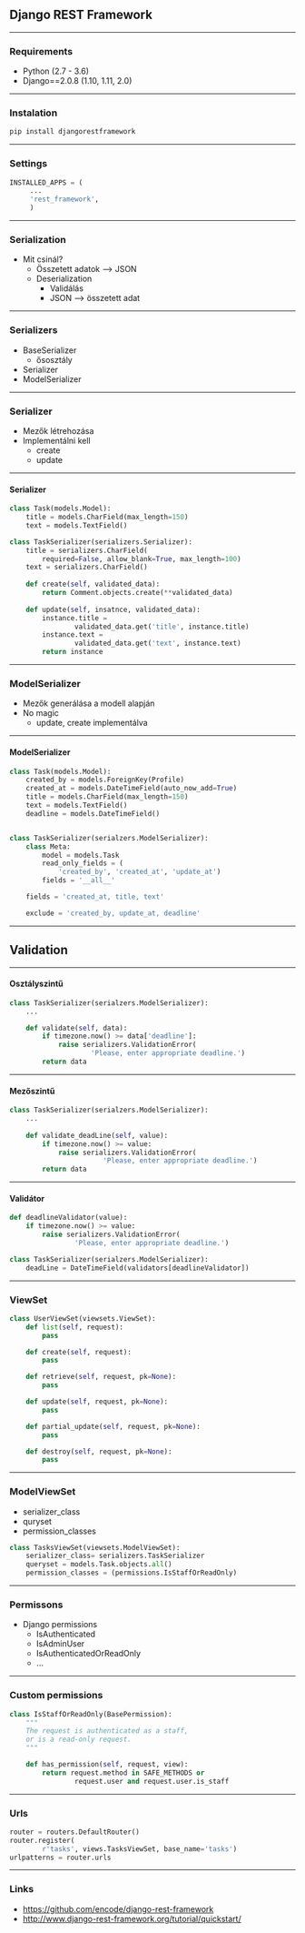 
## Django REST Framework

---

### Requirements

- Python (2.7 - 3.6)
- Django==2.0.8 (1.10, 1.11, 2.0)

---

### Instalation
```python
pip install djangorestframework
```
---

### Settings

```python
INSTALLED_APPS = (
     ... 
     'rest_framework', 
     )
```

---

### Serialization

- Mit csinál?
    - Összetett adatok --> JSON
    - Deserialization
        - Validálás
        - JSON --> összetett adat

---

### Serializers

- BaseSerializer
    - ősosztály
- Serializer
- ModelSerializer

---

### Serializer

- Mezők létrehozása 
- Implementálni kell
    - create
    - update

---

#### Serializer

```python
class Task(models.Model):
    title = models.CharField(max_length=150)
    text = models.TextField()
```
```python
class TaskSerializer(serializers.Serializer):
    title = serializers.CharField(
        required=False, allow_blank=True, max_length=100)
    text = serializers.CharField()
    
    def create(self, validated_data):
        return Comment.objects.create(**validated_data)
    
    def update(self, insatnce, validated_data):
        instance.title = 
                validated_data.get('title', instance.title)
        instance.text = 
                validated_data.get('text', instance.text)
        return instance
```
---

### ModelSerializer
- Mezők generálása a modell alapján
- No magic
    - update, create implementálva

---

#### ModelSerializer

```python
class Task(models.Model):
    created_by = models.ForeignKey(Profile)
    created_at = models.DateTimeField(auto_now_add=True)
    title = models.CharField(max_length=150)
    text = models.TextField()
    deadline = models.DateTimeField()


class TaskSerializer(serialzers.ModelSerializer):
    class Meta:
        model = models.Task
        read_only_fields = (
            'created_by', 'created_at', 'update_at')
        fields = '__all__'
```

```python
    fields = 'created_at, title, text'
```
```python
    exclude = 'created_by, update_at, deadline'
```
---

## Validation

---
#### Osztályszintű

```python
class TaskSerializer(serialzers.ModelSerializer):
    ...

    def validate(self, data):
        if timezone.now() >= data['deadline']:
            raise serializers.ValidationError(
                    'Please, enter appropriate deadline.')
        return data 
```

---

#### Mezőszintű

```python
class TaskSerializer(serialzers.ModelSerializer):
    ...
   
    def validate_deadLine(self, value):
        if timezone.now() >= value:
            raise serializers.ValidationError(
                       'Please, enter appropriate deadline.')
        return data 
```
---

#### Validátor
```Python
def deadlineValidator(value):
    if timezone.now() >= value:
        raise serializers.ValidationError(
                'Please, enter appropriate deadline.')

class TaskSerializer(serialzers.ModelSerializer):
    deadLine = DateTimeField(validators[deadlineValidator])
```

---

### ViewSet
```python
class UserViewSet(viewsets.ViewSet):
    def list(self, request):
        pass

    def create(self, request):
        pass

    def retrieve(self, request, pk=None):
        pass

    def update(self, request, pk=None):
        pass

    def partial_update(self, request, pk=None):
        pass

    def destroy(self, request, pk=None):
        pass
```
---

### ModelViewSet
- serializer_class
- quryset
- permission_classes

```python
class TasksViewSet(viewsets.ModelViewSet):
    serializer_class= serializers.TaskSerializer
    queryset = models.Task.objects.all()
    permission_classes = (permissions.IsStaffOrReadOnly)
```
---
### Permissons
- Django permissions
    - IsAuthenticated
    - IsAdminUser
    - IsAuthenticatedOrReadOnly
    - ...
--- 
### Custom permissions
```python
class IsStaffOrReadOnly(BasePermission):
    """
    The request is authenticated as a staff,
    or is a read-only request.
    """

    def has_permission(self, request, view):
        return request.method in SAFE_METHODS or 
                request.user and request.user.is_staff
```
---

### Urls
```python
router = routers.DefaultRouter()
router.register(
        r'tasks', views.TasksViewSet, base_name='tasks')
urlpatterns = router.urls
```

---

### Links
- https://github.com/encode/django-rest-framework
- http://www.django-rest-framework.org/tutorial/quickstart/